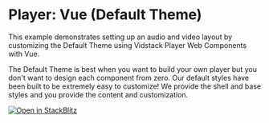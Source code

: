 # Player: Vue (Default Theme)

This example demonstrates setting up an audio and video layout by customizing the Default Theme
using Vidstack Player Web Components with Vue.

The Default Theme is best when you want to build your own player but you don't want to
design each component from zero. Our default styles have been built to be extremely easy to
customize! We provide the shell and base styles and you provide the content and customization.

[![Open in StackBlitz](https://developer.stackblitz.com/img/open_in_stackblitz.svg)][stackblitz-demo]

[stackblitz-demo]: https://stackblitz.com/fork/github/vidstack/examples/tree/player/vue/default-theme?title=Vidstack%20Player%20-%20Vue%20%28Default%20Theme%29&file=src/main.ts&showSidebar=1

